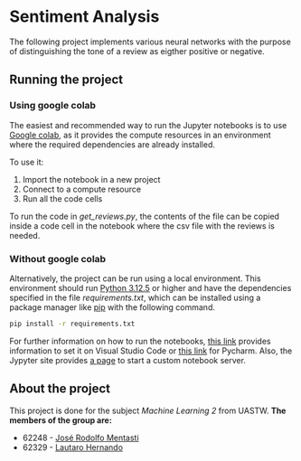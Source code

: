 # Sentiment Analysis

The following project implements various neural networks with the purpose of distinguishing the tone of a review as eigther positive or negative. 

## Running the project

### Using google colab
The easiest and recommended way to run the Jupyter notebooks is to use [Google colab](https://colab.research.google.com/), as it provides the compute resources in an environment where the required dependencies are already installed. 

To use it:
1. Import the notebook in a new project
2. Connect to a compute resource
3. Run all the code cells

To run the code in _get\_reviews.py_, the contents of the file can be copied inside a code cell in the notebook where the csv file with the reviews is needed. 

### Without google colab
Alternatively, the project can be run using a local environment. This environment should run [Python 3.12.5](https://www.python.org/downloads/release/python-3125/) or higher and have the dependencies specified in the file _requirements.txt_, which can be installed using a package manager like [pip](https://pypi.org/project/pip/) with the following command.
```bash
pip install -r requirements.txt
```
For further information on how to run the notebooks, [this link](https://code.visualstudio.com/docs/datascience/jupyter-notebooks) provides information to set it on Visual Studio Code or [this link](https://www.jetbrains.com/help/pycharm/jupyter-notebook-support.html#-h1z4uh_2) for Pycharm. Also, the Jypyter site provides [a page](https://docs.jupyter.org/en/latest/running.html) to start a custom notebook server. 
## About the project
This project is done for the subject _Machine Learning 2_ from UASTW. 
**The members of the group are:**
- 62248 - [José Rodolfo Mentasti](https://github.com/JoseMenta)
- 62329 - [Lautaro Hernando](https://github.com/laucha12)